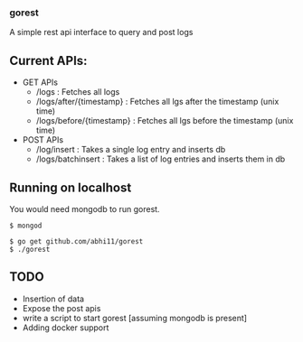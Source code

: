 ### gorest
A simple rest api interface to query and post logs


## Current APIs:
* GET APIs
  * /logs : Fetches all logs
  * /logs/after/{timestamp} : Fetches all lgs after the timestamp (unix time)
  * /logs/before/{timestamp} : Fetches all lgs before the timestamp (unix time)
* POST APIs
  * /log/insert : Takes a single log entry and inserts db
  * /logs/batchinsert : Takes a list of log entries and inserts them in db

## Running on localhost
You would need mongodb to run gorest.

```
$ mongod

$ go get github.com/abhi11/gorest
$ ./gorest
```
## TODO
* Insertion of data
* Expose the post apis
* write a script to start gorest [assuming mongodb is present]
* Adding docker support
